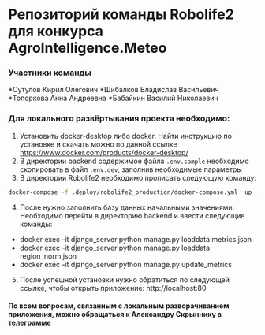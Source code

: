 #  Репозиторий команды Robolife2 для конкурса AgroIntelligence.Meteo 

### Участники команды

*Сутулов Кирил Олегович
*Шибалков Владислав Васильевич
*Топоркова Анна Андреевна
*Бабайкин Василий Николаевич

### Для локального развёртывания проекта необходимо:
1) Установить docker-desktop либо docker. Найти инструкцию по установке и скачать можно по данной ссылке https://www.docker.com/products/docker-desktop/
2) В директории backend содержимое файла `.env.sample` необходимо скопировать в файл `.env.dev`, заполнив необходимые параметры
3) В директории Robolife2 необходимо прописать следующую команду: 
```bash
docker-compose -f .deploy/robolife2_production/docker-compose.yml  up -d --build
```
4) После нужно заполнить базу данных начальными значениями. Необходимо перейти в директорию backend и ввести следующие команды:
- docker exec -it django_server python manage.py loaddata metrics.json
- docker exec -it django_server python manage.py loaddata region_norm.json
- docker exec -it django_server python manage.py update_metrics

5) После успешной установки нужно обратиться по следующей ссылке, чтобы открыть приложение: http://localhost:80

#### По всем вопросам, связанным с локальным разворачиванием приложения, можно обращаться к Александру Скрыннику в телеграмме 
